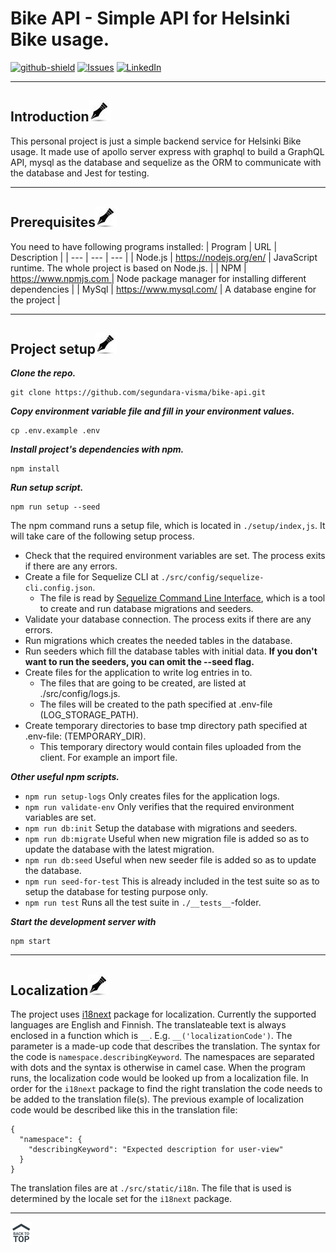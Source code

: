 # Bike API - Simple API for Helsinki Bike usage.

[![github-shield]][github-url]
[![Issues][issues-shield]][issues-url]
[![LinkedIn][linkedin-shield]][linkedin-url]

---

## Introduction[![](./src/assets/images/pin.jpg)](#introduction)

This personal project is just a simple backend service for Helsinki Bike usage. It made use of apollo server express with graphql to build a GraphQL API, mysql as the database and sequelize as the ORM to communicate with the database and Jest for testing.

---

## Prerequisites[![](./src/assets/images/pin.jpg)](#prerequisites)
You need to have following programs installed:
| Program | URL | Description |
| --- | --- | --- |
| Node.js | https://nodejs.org/en/ | JavaScript runtime. The whole project is based on Node.js. |
| NPM | https://www.npmjs.com | Node package manager for installing different dependencies |
| MySql | https://www.mysql.com/ | A database engine for the project |

---

## Project setup[![](./src/assets/images/pin.jpg)](#project-setup)

***Clone the repo.***
```
git clone https://github.com/segundara-visma/bike-api.git
```

***Copy environment variable file and fill in your environment values.***
```
cp .env.example .env
```

***Install project's dependencies with npm.***
```
npm install
```

***Run setup script.***
```
npm run setup --seed
```

The npm command runs a setup file, which is located in `./setup/index,js`. It will take care of the following setup process.

- Check that the required environment variables are set. The process exits if there are any errors.
- Create a file for Sequelize CLI at `./src/config/sequelize-cli.config.json`.
  - The file is read by [Sequelize Command Line Interface](https://github.com/sequelize/cli), which is a tool to create and run database migrations and seeders.
- Validate your database connection. The process exits if there are any errors.
- Run migrations which creates the needed tables in the database.
- Run seeders which fill the database tables with initial data. **If you don't want to run the seeders, you can omit the --seed flag.**
- Create files for the application to write log entries in to.
  - The files that are going to be created, are listed at ./src/config/logs.js.
  - The files will be created to the path specified at .env-file (LOG_STORAGE_PATH).
- Create temporary directories to base tmp directory path specified at .env-file: (TEMPORARY_DIR).
  - This temporary directory would contain files uploaded from the client. For example an import file.

***Other useful npm scripts.***
- `npm run setup-logs` Only creates files for the application logs.
- `npm run validate-env` Only verifies that the required environment variables are set.
- `npm run db:init` Setup the database with migrations and seeders.
- `npm run db:migrate` Useful when new migration file is added so as to update the database with the latest migration.
- `npm run db:seed` Useful when new seeder file is added so as to update the database.
- `npm run seed-for-test` This is already included in the test suite so as to setup the database for testing purpose only.
- `npm run test` Runs all the test suite in `./__tests__`-folder.

***Start the development server with***
```
npm start
```

---

## Localization[![](./src/assets/images/pin.jpg)](#localization)
The project uses [i18next](https://www.npmjs.com/package/i18next) package for localization. Currently the supported languages are English and Finnish. The translateable text is always enclosed in a function which is `__`. E.g. `__('localizationCode')`. The parameter is a made-up code that describes the translation. The syntax for the code is `namespace.describingKeyword`. The namespaces are separated with dots and the syntax is otherwise in camel case. When the program runs, the localization code would be looked up from a localization file. In order for the `i18next` package to find the right translation the code needs to be added to the translation file(s). The previous example of localization code would be described like this in the translation file:
```
{
  "namespace": {
    "describingKeyword": "Expected description for user-view"
  }
}
```
The translation files are at `./src/static/i18n`. The file that is used is determined by the locale set for the `i18next` package.

---

[![](./src/assets/images/backtotop.png)](#bike-api---simple-api-for-helsinki-bike-usage)

[issues-shield]: https://img.shields.io/github/issues/segundara-visma/bike-api.svg?style=flat-square
[issues-url]: https://github.com/segundara-visma/bike-api/issues
[linkedin-shield]: https://img.shields.io/badge/-LinkedIn-black.svg?style=flat-square&logo=linkedin&colorB=555
[linkedin-url]: https://www.linkedin.com/in/olusegunemmanuelokedara/
[github-shield]: https://img.shields.io/static/v1?label=Version%20control&message=Github&color=blue
[github-url]: https://github.com/segundara-visma/bike-api